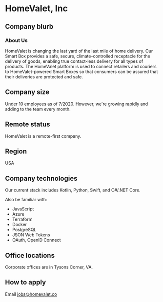 # HomeValet, Inc

## Company blurb

### About Us

HomeValet is changing the last yard of the last mile of home delivery. Our Smart Box provides a safe, secure, climate-controlled
receptacle for the delivery of goods, enabling true contact-less delivery for all types of products. The HomeValet platform
is used to connect retailers and couriers to HomeValet-powered Smart Boxes so that consumers can be assured
that their deliveries are protected and safe.

## Company size

Under 10 employees as of 7/2020. However, we're growing rapidly and adding to the team every month.

## Remote status

HomeValet is a remote-first company.

## Region

USA

## Company technologies

Our current stack includes Kotlin, Python, Swift, and C#/.NET Core.

Also be familiar with:

* JavaScript
* Azure
* Terraform
* Docker
* PostgreSQL
* JSON Web Tokens
* OAuth, OpenID Connect

## Office locations

Corporate offices are in Tysons Corner, VA.

## How to apply

 Email [jobs@homevalet.co](mailto:jobs@homevalet.co)
